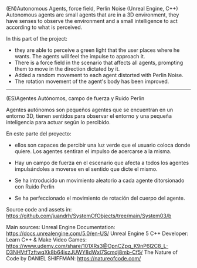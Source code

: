 (EN)Autonomous Agents, force field, Perlin Noise (Unreal Engine, C++)
Autonomous agents are small agents that are in a 3D environment, they have senses to observe the environment and a small intelligence to act according to what is perceived.

In this part of the project:
- they are able to perceive a green light that the user places where he wants. The agents will feel the impulse to approach it.
- There is a force field in the scenario that affects all agents, prompting them to move in the direction dictated by it.
- Added a random movement to each agent distorted with Perlin Noise.  
- The rotation movement of the agent's body has been improved.

----------------------------------------------------------------------
(ES)Agentes Autónomos, campo de fuerza y Ruido Perlin

Agentes autónomos son pequeños agentes que se encuentran en un entorno 3D, tienen sentidos para observar el entorno y una pequeña inteligencia para actuar según lo percibido.

En este parte del proyecto:

- ellos son capaces de percibir una luz verde que el usuario coloca donde quiere. Los agentes sentiran el impulso de acercarse a la misma.

- Hay un campo de fuerza en el escenario que afecta a todos los agentes impulsándoles a moverse en el sentido que dicte el mismo.

- Se ha introducido un movimiento aleatorio a cada agente ditorsionado con Ruido Perlin

- Se ha perfeccionado el movimiento de rotación del cuerpo del agente.



Source  code and assets in: https://github.com/juandrh/SystemOfObjects/tree/main/System03/b

Main sources:
Unreal Engine Documentation: https://docs.unrealengine.com/5.0/en-US/
Unreal Engine 5 C++ Developer: Learn C++ & Make Video Games: https://www.udemy.com/share/101XRs3@OpnCZpq_K9nP6l2C8_L-D3NHVtfTzftwqXk8b64iszJUWY8dWxl7Scmdj8mb-Cf5/
The Nature of Code by DANIEL SHIFFMAN: https://natureofcode.com/
